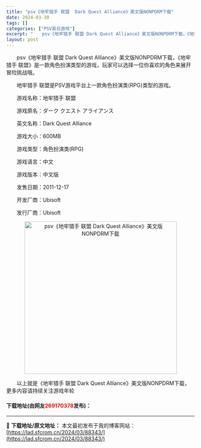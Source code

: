 ```yaml
---
title: "psv《地牢猎手 联盟  Dark Quest Alliance》美文版NONPDRM下载"
date: 2024-03-30
tags: []
categories: ["PSV英日游戏"]
excerpt: "　　psv《地牢猎手 联盟 Dark Quest Alliance》美文版NONPDRM下载，《地牢猎手 联盟》是一款角色扮演类型的游戏，玩家可以选择一位你喜欢的角色来展开冒险挑战哦。 　　地牢猎手 联盟是PSV游戏平台上一款角色扮演类(RPG)类型的游戏。 　　游戏名称：地牢猎手 联盟 　　游戏原&hellip;"
layout: post
---
```


 <p>　　psv《地牢猎手 联盟 Dark Quest Alliance》美文版NONPDRM下载，《地牢猎手 联盟》是一款角色扮演类型的游戏，玩家可以选择一位你喜欢的角色来展开冒险挑战哦。</p> <p>　　地牢猎手 联盟是PSV游戏平台上一款角色扮演类(RPG)类型的游戏。</p> <p>　　游戏名称：地牢猎手 联盟</p> <p>　　游戏原名：ダーク クエスト アライアンス</p> <p>　　英文名称：Dark Quest Alliance</p> <p>　　游戏大小：600MB</p> <p>　　游戏类型：角色扮演类(RPG)</p> <p>　　游戏语言：中文</p> <p>　　游戏版本：中文版</p> <p>　　发售日期：2011-12-17</p> <p>　　开发厂商：Ubisoft</p> <p>　　发行厂商：Ubisoft</p> <p align="center"><img align="" border="0" src="https://lad.sfcrom.cn/wp-content/uploads/2024/03/20240330_66077e2d51b42.jpg" width="407" alt="psv《地牢猎手 联盟  Dark Quest Alliance》美文版NONPDRM下载" /></p> <p>　　以上就是《地牢猎手 联盟 Dark Quest Alliance》美文版NONPDRM下载，更多内容请持续关注游戏年轮</p> <p><h4>下载地址(由网友<font color="red">269170378</font>发布)：</h4></p> 

---
📖 **下载地址/原文地址：** 本文最初发布于我的博客网站：[https://lad.sfcrom.cn/2024/03/88343/](https://lad.sfcrom.cn/2024/03/88343/)
